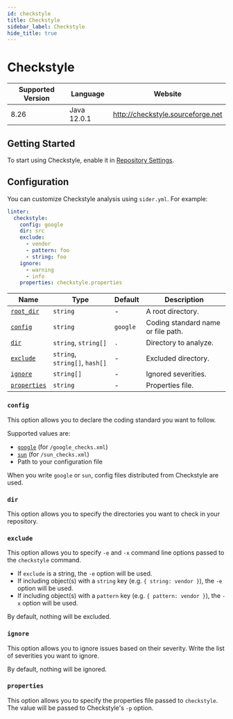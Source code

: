 ```yaml
---
id: checkstyle
title: Checkstyle
sidebar_label: Checkstyle
hide_title: true
---
```


# Checkstyle

| Supported Version | Language    | Website                           |
| ----------------- | ----------- | --------------------------------- |
| 8.26              | Java 12.0.1 | http://checkstyle.sourceforge.net |

## Getting Started

To start using Checkstyle, enable it in [Repository Settings](../../getting-started/repository-settings.md).

## Configuration

You can customize Checkstyle analysis using `sider.yml`. For example:

```yaml
linter:
  checkstyle:
    config: google
    dir: src
    exclude:
      - vendor
      - pattern: foo
      - string: foo
    ignore:
      - warning
      - info
    properties: checkstyle.properties
```

| Name                                                                        | Type                           | Default  | Description                        |
| --------------------------------------------------------------------------- | ------------------------------ | -------- | ---------------------------------- |
| [`root_dir`](../../getting-started/custom-configuration.md#root_dir-option) | `string`                       | -        | A root directory.                  |
| [`config`](#config)                                                         | `string`                       | `google` | Coding standard name or file path. |
| [`dir`](#dir)                                                               | `string`, `string[]`           | `.`      | Directory to analyze.              |
| [`exclude`](#exclude)                                                       | `string`, `string[]`, `hash[]` | -        | Excluded directory.                |
| [`ignore`](#ignore)                                                         | `string[]`                     | -        | Ignored severities.                |
| [`properties`](#properties)                                                 | `string`                       | -        | Properties file.                   |

### `config`

This option allows you to declare the coding standard you want to follow.

Supported values are:

- [`google`](https://checkstyle.sourceforge.io/google_style.html) (for `/google_checks.xml`)
- [`sun`](https://checkstyle.sourceforge.io/sun_style.html) (for `/sun_checks.xml`)
- Path to your configuration file

When you write `google` or `sun`, config files distributed from Checkstyle are used.

### `dir`

This option allows you to specify the directories you want to check in your repository.

### `exclude`

This option allows you to specify `-e` and `-x` command line options passed to the `checkstyle` command.

- If `exclude` is a string, the `-e` option will be used.
- If including object(s) with a `string` key (e.g. `{ string: vendor }`), the `-e` option will be used.
- If including object(s) with a `pattern` key (e.g. `{ pattern: vendor }`), the `-x` option will be used.

By default, nothing will be excluded.

### `ignore`

This option allows you to ignore issues based on their severity. Write the list of severities you want to ignore.

By default, nothing will be ignored.

### `properties`

This option allows you to specify the properties file passed to `checkstyle`. The value will be passed to Checkstyle's `-p` option.
